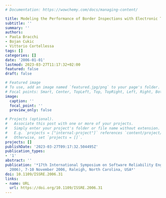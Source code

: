 ```yaml
---
# Documentation: https://wowchemy.com/docs/managing-content/

title: Modeling the Performance of Border Inspections with Electronic Travel Documents
subtitle: ''
summary: ''
authors:
- Paola Bracchi
- Bojan Cukic
- Vittorio Cortellessa
tags: []
categories: []
date: '2006-01-01'
lastmod: 2023-03-27T11:17:32+02:00
featured: false
draft: false

# Featured image
# To use, add an image named `featured.jpg/png` to your page's folder.
# Focal points: Smart, Center, TopLeft, Top, TopRight, Left, Right, BottomLeft, Bottom, BottomRight.
image:
  caption: ''
  focal_point: ''
  preview_only: false

# Projects (optional).
#   Associate this post with one or more of your projects.
#   Simply enter your project's folder or file name without extension.
#   E.g. `projects = ["internal-project"]` references `content/project/deep-learning/index.md`.
#   Otherwise, set `projects = []`.
projects: []
publishDate: '2023-03-27T09:17:32.504495Z'
publication_types:
- '1'
abstract: ''
publication: '*17th International Symposium on Software Reliability Engineering (ISSRE
  2006), 7-10 November 2006, Raleigh, North Carolina, USA*'
doi: 10.1109/ISSRE.2006.31
links:
- name: URL
  url: https://doi.org/10.1109/ISSRE.2006.31
---
```

